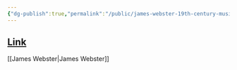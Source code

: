 ```yaml
---
{"dg-publish":true,"permalink":"/public/james-webster-19th-century-music/"}
---
```


## [Link](https://www.jstor.org/stable/10.1525/ncm.2001.25.2-3.108)

[[James Webster\|James Webster]]
